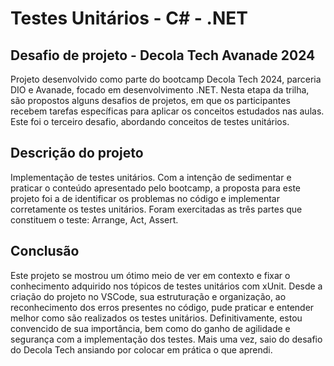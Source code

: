 # Testes Unitários - C# - .NET

## Desafio de projeto - Decola Tech Avanade 2024
Projeto desenvolvido como parte do bootcamp Decola Tech 2024, parceria DIO e Avanade, focado em desenvolvimento .NET. Nesta etapa da trilha, são propostos alguns desafios de projetos, em que os participantes recebem tarefas específicas para aplicar os conceitos estudados nas aulas. Este foi o terceiro desafio, abordando conceitos de testes unitários.

## Descrição do projeto
Implementação de testes unitários. 
Com a intenção de sedimentar e praticar o conteúdo apresentado pelo bootcamp, a proposta para este projeto foi a de identificar os problemas no código e implementar corretamente os testes unitários.
Foram exercitadas as três partes que constituem o teste: Arrange, Act, Assert.

## Conclusão
Este projeto se mostrou um ótimo meio de ver em contexto e fixar o conhecimento adquirido nos tópicos de testes unitários com xUnit.
Desde a criação do projeto no VSCode, sua estruturação e organização, ao reconhecimento dos erros presentes no código, pude praticar e entender melhor como são realizados os testes unitários. 
Definitivamente, estou convencido de sua importância, bem como do ganho de agilidade e segurança com a implementação dos testes.
Mais uma vez, saio do desafio do Decola Tech ansiando por colocar em prática o que aprendi.
